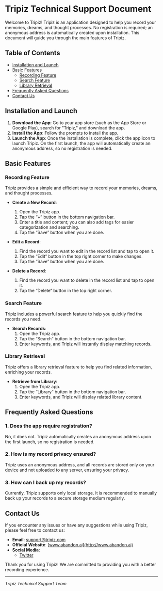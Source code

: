 # Tripiz Technical Support Document

Welcome to Tripiz! Tripiz is an application designed to help you record your memories, dreams, and thought processes. No registration is required; an anonymous address is automatically created upon installation. This document will guide you through the main features of Tripiz.

## Table of Contents

- [Installation and Launch](#installation-and-launch)
- [Basic Features](#basic-features)
    - [Recording Feature](#recording-feature)
    - [Search Feature](#search-feature)
    - [Library Retrieval](#library-retrieval)
- [Frequently Asked Questions](#frequently-asked-questions)
- [Contact Us](#contact-us)

## Installation and Launch

1. **Download the App**: Go to your app store (such as the App Store or Google Play), search for "Tripiz," and download the app.
2. **Install the App**: Follow the prompts to install the app.
3. **Launch the App**: Once the installation is complete, click the app icon to launch Tripiz. On the first launch, the app will automatically create an anonymous address, so no registration is needed.

## Basic Features

### Recording Feature

Tripiz provides a simple and efficient way to record your memories, dreams, and thought processes.

- **Create a New Record**:
    1. Open the Tripiz app.
    2. Tap the “+” button in the bottom navigation bar.
    3. Enter a title and content; you can also add tags for easier categorization and searching.
    4. Tap the “Save” button when you are done.

- **Edit a Record**:
    1. Find the record you want to edit in the record list and tap to open it.
    2. Tap the “Edit” button in the top right corner to make changes.
    3. Tap the “Save” button when you are done.

- **Delete a Record**:
    1. Find the record you want to delete in the record list and tap to open it.
    2. Tap the “Delete” button in the top right corner.

### Search Feature

Tripiz includes a powerful search feature to help you quickly find the records you need.

- **Search Records**:
    1. Open the Tripiz app.
    2. Tap the “Search” button in the bottom navigation bar.
    3. Enter keywords, and Tripiz will instantly display matching records.

### Library Retrieval

Tripiz offers a library retrieval feature to help you find related information, enriching your records.

- **Retrieve from Library**:
    1. Open the Tripiz app.
    2. Tap the “Library” button in the bottom navigation bar.
    3. Enter keywords, and Tripiz will display related library content.

## Frequently Asked Questions

### 1. Does the app require registration?
No, it does not. Tripiz automatically creates an anonymous address upon the first launch, so no registration is needed.

### 2. How is my record privacy ensured?
Tripiz uses an anonymous address, and all records are stored only on your device and not uploaded to any server, ensuring your privacy.

### 3. How can I back up my records?
Currently, Tripiz supports only local storage. It is recommended to manually back up your records to a secure storage medium regularly.

## Contact Us

If you encounter any issues or have any suggestions while using Tripiz, please feel free to contact us:

- **Email**: support@tripiz.com
- **Official Website**: [www.abandon.ai](http://www.abandon.ai)
- **Social Media**:
    - [Twitter](https://twitter.com/abandonai)

Thank you for using Tripiz! We are committed to providing you with a better recording experience.

---
*Tripiz Technical Support Team*